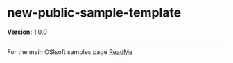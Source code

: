 # new-public-sample-template

**Version:** 1.0.0



---

For the main OSIsoft samples page [ReadMe](https://github.com/osisoft/OSI-Samples)
